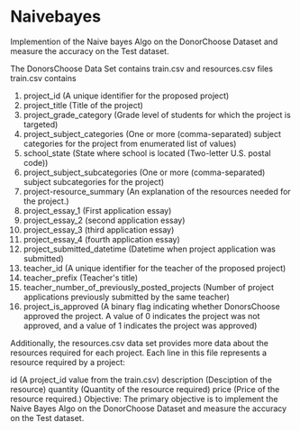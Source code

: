 # Naivebayes
Implemention of the Naive bayes Algo on the DonorChoose Dataset and measure the accuracy on the Test dataset.

The DonorsChoose Data Set contains train.csv and resources.csv files
train.csv contains
1. project_id (A unique identifier for the proposed project)
2. project_title (Title of the project)
3. project_grade_category (Grade level of students for which the project is targeted)
4. project_subject_categories (One or more (comma-separated) subject categories for the project from enumerated list of values)
5. school_state (State where school is located (Two-letter U.S. postal code))
6. project_subject_subcategories (One or more (comma-separated) subject subcategories for the project)
7. project-resource_summary (An explanation of the resources needed for the project.)
8. project_essay_1 (First application essay)
9. project_essay_2 (second application essay)
10. project_essay_3 (third application essay)
11. project_essay_4 (fourth application essay)
12. project_submitted_datetime (Datetime when project application was submitted)
13. teacher_id (A unique identifier for the teacher of the proposed project)
14. teacher_prefix (Teacher's title)
15. teacher_number_of_previously_posted_projects (Number of project applications previously submitted by the same teacher)
16. project_is_approved (A binary flag indicating whether DonorsChoose approved the project. A value of 0 indicates the project was not approved, and a value of 1 indicates the project was approved)

Additionally, the resources.csv data set provides more data about the resources required for each project. Each line in this file represents a resource required by a project:

id (A project_id value from the train.csv)
description (Desciption of the resource)
quantity (Quantity of the resource required)
price (Price of the resource required.)
Objective: The primary objective is to implement the Naive Bayes Algo on the DonorChoose Dataset and measure the accuracy on the Test dataset.
